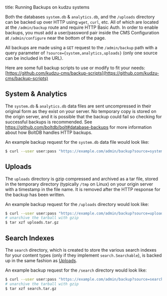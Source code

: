 title: Running Backups on kudzu systems

Both the databases `system.db` & `analytics.db`, and the `/uploads` directory can be backed up over HTTP using `wget`, `curl`, etc. All of which are located at the `/admin/backup` route and require HTTP Basic Auth. In order to enable backups, you must add a user/password pair inside the CMS Configuration at `/admin/configure` near the bottom of the page.

All backups are made using a `GET` request to the `/admin/backup` path with a query parameter of `?source={system,analytics,uploads}` (only one source can be included in the URL).

Here are some full backup scripts to use or modify to fit your needs:
[https://github.com/kudzu-cms/backup-scripts](https://github.com/kudzu-cms/backup-scripts)

## System & Analytics
The `system.db` & `analytics.db` data files are sent uncompressed in their original form as they exist on your server. No temporary copy is stored on the origin server, and it is possible that the backup could fail so checking for successful backups is recommended. See https://github.com/boltdb/bolt#database-backups for more information about how BoltDB handles HTTP backups.

An example backup request for the `system.db` data file would look like:
```bash
$ curl --user user:pass "https://example.com/admin/backup?source=system" > system.db.bak
```

## Uploads
The `uploads` directory is gzip compressed and archived as a tar file, stored in the temporary directory (typically `/tmp` on Linux) on your origin server with a timestamp in the file name. It is removed after the HTTP response for the backup has been written.

An example backup request for the `/uploads` directory would look like:
```bash
$ curl --user user:pass "https://example.com/admin/backup?source=uploads" > uploads.tar.gz
# unarchive the tarball with gzip
$ tar xzf uploads.tar.gz
```

## Search Indexes
The `search` directory, which is created to store the various search indexes for your content types (only if they implement `search.Searchable`), is backed up in the same fashion as [Uploads](/Running-Backups/Backups/#uploads).

An example backup request for the `/search` directory would look like:
```bash
$ curl --user user:pass "https://example.com/admin/backup?source=search" > search.tar.gz
# unarchive the tarball with gzip
$ tar xzf search.tar.gz
```
